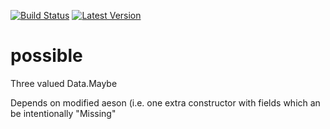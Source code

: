 [![Build Status](https://travis-ci.org/tolysz/hans-pcap.svg?branch=master)](https://travis-ci.org/tolysz/possible)
[![Latest Version](https://img.shields.io/hackage/v/hans-pcap.svg)](https://hackage.haskell.org/package/possible)

possible
========

Three valued Data.Maybe

Depends on modified aeson (i.e. one extra constructor with fields which an be intentionally "Missing"
